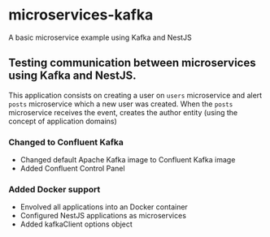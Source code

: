 # microservices-kafka
A basic microservice example using Kafka and NestJS

## Testing communication between microservices using Kafka and NestJS.

This application consists on creating a user on `users` microservice and alert `posts` microservice which a new user was created.
When the `posts` microservice receives the event, creates the author entity (using the concept of application domains)

### Changed to Confluent Kafka
* Changed default Apache Kafka image to Confluent Kafka image
* Added Confluent Control Panel

### Added Docker support
* Envolved all applications into an Docker container
* Configured NestJS applications as microservices
* Added kafkaClient options object